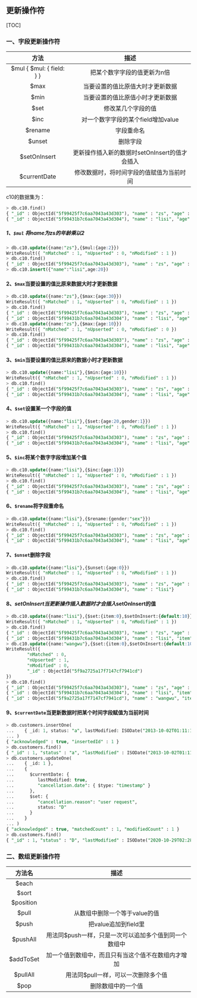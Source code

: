 ## 更新操作符

[TOC]



### 一、字段更新操作符

|                 方法                 |                     描述                      |
| :----------------------------------: | :-------------------------------------------: |
| $mul   { $mul: { field: <number> } } |          把某个数字字段的值更新为n倍          |
|                 $max                 |       当要设置的值比原值大时才更新数据        |
|                 $min                 |       当要设置的值比原值小时才更新数据        |
|                 $set                 |              修改某几个字段的值               |
|                 $inc                 |      对一个数字字段的某个field增加value       |
|               $rename                |                  字段重命名                   |
|                $unset                |                   删除字段                    |
|             $setOnInsert             | 更新操作插入新的数据时setOnInsert的值才会插入 |
|             $currentDate             |   修改数据时，将时间字段的值赋值为当前时间    |

c10的数据集为：

```sql
> db.c10.find()
{ "_id" : ObjectId("5f99425f7c6aa7043a43d303"), "name" : "zs", "age" : 20 }
{ "_id" : ObjectId("5f99431b7c6aa7043a43d304"), "name" : "lisi", "age" : 20 }
```

##### 1、`$mul` 将name为zs的年龄乘以2

```sql
> db.c10.update({name:"zs"},{$mul:{age:2}})
WriteResult({ "nMatched" : 1, "nUpserted" : 0, "nModified" : 1 })
> db.c10.find()
{ "_id" : ObjectId("5f99425f7c6aa7043a43d303"), "name" : "zs", "age" : 20 }
> db.c10.insert({"name":"lisi",age:20})
```

#### 2、`$max`当要设置的值比原来数据大时才更新数据

```sql
> db.c10.update({name:"zs"},{$max:{age:30}})
WriteResult({ "nMatched" : 1, "nUpserted" : 0, "nModified" : 1 })
> db.c10.find()
{ "_id" : ObjectId("5f99425f7c6aa7043a43d303"), "name" : "zs", "age" : 30 }
{ "_id" : ObjectId("5f99431b7c6aa7043a43d304"), "name" : "lisi", "age" : 20 }
> db.c10.update({name:"zs"},{$max:{age:10}})
WriteResult({ "nMatched" : 1, "nUpserted" : 0, "nModified" : 0 })
> db.c10.find()
{ "_id" : ObjectId("5f99425f7c6aa7043a43d303"), "name" : "zs", "age" : 30 }
{ "_id" : ObjectId("5f99431b7c6aa7043a43d304"), "name" : "lisi", "age" : 20 }
```

#### 3、`$min`当要设置的值比原来的数据小时才更新数据

```sql
> db.c10.update({name:"lisi"},{$min:{age:10}})
WriteResult({ "nMatched" : 1, "nUpserted" : 0, "nModified" : 1 })
> db.c10.find()
{ "_id" : ObjectId("5f99425f7c6aa7043a43d303"), "name" : "zs", "age" : 30 }
{ "_id" : ObjectId("5f99431b7c6aa7043a43d304"), "name" : "lisi", "age" : 10 }
```

#### 4、`$set`设置某一个字段的值

```sql
> db.c10.update({name:"lisi"},{$set:{age:20,gender:1}})
WriteResult({ "nMatched" : 1, "nUpserted" : 0, "nModified" : 1 })
> db.c10.find()
{ "_id" : ObjectId("5f99425f7c6aa7043a43d303"), "name" : "zs", "age" : 30 }
{ "_id" : ObjectId("5f99431b7c6aa7043a43d304"), "name" : "lisi", "age" : 20, "gender" : 1 }
```

#### 5、`$inc`将某个数字字段增加某个值

```sql
> db.c10.update({name:"lisi"},{$inc:{age:1}})
WriteResult({ "nMatched" : 1, "nUpserted" : 0, "nModified" : 1 })
> db.c10.find()
{ "_id" : ObjectId("5f99425f7c6aa7043a43d303"), "name" : "zs", "age" : 30 }
{ "_id" : ObjectId("5f99431b7c6aa7043a43d304"), "name" : "lisi", "age" : 21, "gender" : 1 }
```

#### 6、`$rename`将字段重命名

```sql
> db.c10.update({name:"lisi"},{$rename:{gender:"sex"}})
WriteResult({ "nMatched" : 1, "nUpserted" : 0, "nModified" : 1 })
> db.c10.find()
{ "_id" : ObjectId("5f99425f7c6aa7043a43d303"), "name" : "zs", "age" : 30 }
{ "_id" : ObjectId("5f99431b7c6aa7043a43d304"), "name" : "lisi", "age" : 21, "sex" : 1 }
```

#### 7、`$unset`删除字段

```sql
> db.c10.update({name:"lisi"},{$unset:{age:0}})
WriteResult({ "nMatched" : 1, "nUpserted" : 0, "nModified" : 1 })
> db.c10.find()
{ "_id" : ObjectId("5f99425f7c6aa7043a43d303"), "name" : "zs", "age" : 30 }
{ "_id" : ObjectId("5f99431b7c6aa7043a43d304"), "name" : "lisi"}
```

#### 8、$setOnInsert当更新操作插入数据时才会插入$setOnInsert的值

```sql
> db.c10.update({name:"lisi"},{$set:{item:0},$setOnInsert:{default:10}},{upsert:true})
WriteResult({ "nMatched" : 1, "nUpserted" : 0, "nModified" : 1 })
> db.c10.find()
{ "_id" : ObjectId("5f99425f7c6aa7043a43d303"), "name" : "zs", "age" : 30 }
{ "_id" : ObjectId("5f99431b7c6aa7043a43d304"), "name" : "lisi", "item" : 0 }
> db.c10.update({name:"wangwu"},{$set:{item:0},$setOnInsert:{default:10}},{upsert:true})
WriteResult({
        "nMatched" : 0,
        "nUpserted" : 1,
        "nModified" : 0,
        "_id" : ObjectId("5f9a2725a17f7147cf7941cd")
})
> db.c10.find()
{ "_id" : ObjectId("5f99425f7c6aa7043a43d303"), "name" : "zs", "age" : 30 }
{ "_id" : ObjectId("5f99431b7c6aa7043a43d304"), "name" : "lisi", "item" : 0 }
{ "_id" : ObjectId("5f9a2725a17f7147cf7941cd"), "name" : "wangwu", "item" : 0, "default" : 10 }
```

#### 9、`$currentDate`当更新数据时把某个时间字段赋值为当前时间

```sql
> db.customers.insertOne(
...    { _id: 1, status: "a", lastModified: ISODate("2013-10-02T01:11:18.965Z") }
... )
{ "acknowledged" : true, "insertedId" : 1 }
> db.customers.find()
{ "_id" : 1, "status" : "a", "lastModified" : ISODate("2013-10-02T01:11:18.965Z") }
> db.customers.updateOne(
...    { _id: 1 },
...    {
...      $currentDate: {
...         lastModified: true,
...         "cancellation.date": { $type: "timestamp" }
...      },
...      $set: {
...         "cancellation.reason": "user request",
...         status: "D"
...      }
...    }
... )
{ "acknowledged" : true, "matchedCount" : 1, "modifiedCount" : 1 }
> db.customers.find()
{ "_id" : 1, "status" : "D", "lastModified" : ISODate("2020-10-29T02:28:09.052Z"), "cancellation" : { "date" : Timestamp(1603938489, 1), "reason" : "user request" } }
```

### 二、数组更新操作符

|  方法名   |                         描述                          |
| :-------: | :---------------------------------------------------: |
|   $each   |                                                       |
|   $sort   |                                                       |
| $position |                                                       |
|   $pull   |             从数组中删除一个等于value的值             |
|   $push   |                 把value追加到field里                  |
| $pushAll  | 用法同$push一样，只是一次可以追加多个值到同一个数组中 |
| $addToSet |  加一个值到数组中，而且只有当这个值不在数组内才增加   |
| $pullAll  |          用法同$pull一样，可以一次删除多个值          |
|   $pop    |                  删除数组中的一个值                   |

